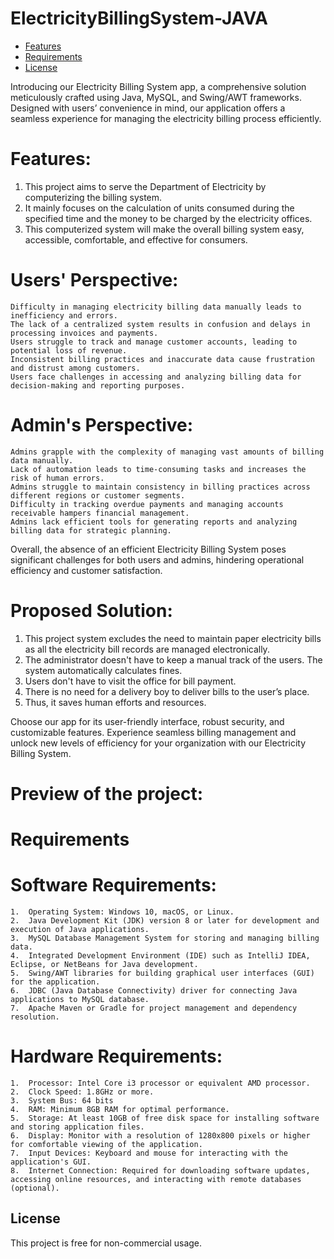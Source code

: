 # ElectricityBillingSystem-JAVA

- [Features](#features)
- [Requirements](#Requirements)
- [License](#license)


Introducing our Electricity Billing System app, a comprehensive solution meticulously crafted using Java, MySQL, and Swing/AWT frameworks. Designed with users’ convenience in mind, our application offers a seamless experience for managing the electricity billing process efficiently. 
# Features:
  1.	This project aims to serve the Department of Electricity by computerizing the billing system.
  2.	It mainly focuses on the calculation of units consumed during the specified time and the money to be charged by the electricity offices.
  3.	This computerized system will make the overall billing system easy, accessible, comfortable, and effective for consumers.


# Users' Perspective:
 	Difficulty in managing electricity billing data manually leads to inefficiency and errors.
  	The lack of a centralized system results in confusion and delays in processing invoices and payments.
 	Users struggle to track and manage customer accounts, leading to potential loss of revenue.
 	Inconsistent billing practices and inaccurate data cause frustration and distrust among customers.
  	Users face challenges in accessing and analyzing billing data for decision-making and reporting purposes.	
	
 # Admin's Perspective:
  	Admins grapple with the complexity of managing vast amounts of billing data manually.
  	Lack of automation leads to time-consuming tasks and increases the risk of human errors.
  	Admins struggle to maintain consistency in billing practices across different regions or customer segments.
  	Difficulty in tracking overdue payments and managing accounts receivable hampers financial management.
  	Admins lack efficient tools for generating reports and analyzing billing data for strategic planning.
	
 Overall, the absence of an efficient Electricity Billing System poses significant challenges for both users and admins, hindering operational efficiency and customer satisfaction.

 
# Proposed Solution:
  1.	This project system excludes the need to maintain paper electricity bills as all the electricity bill records are managed electronically.
  2.	The administrator doesn't have to keep a manual track of the users. The system automatically calculates fines.
  3.	Users don't have to visit the office for bill payment.
  4.	There is no need for a delivery boy to deliver bills to the user’s place.
  5.	Thus, it saves human efforts and resources.

Choose our app for its user-friendly interface, robust security, and customizable features. Experience seamless billing management and unlock new levels of efficiency for your organization with our Electricity Billing System.

# Preview  of the project:

# Requirements
  # Software Requirements:
    1.	Operating System: Windows 10, macOS, or Linux.
    2.	Java Development Kit (JDK) version 8 or later for development and execution of Java applications.
    3.	MySQL Database Management System for storing and managing billing data.
    4.	Integrated Development Environment (IDE) such as IntelliJ IDEA, Eclipse, or NetBeans for Java development.
    5.	Swing/AWT libraries for building graphical user interfaces (GUI) for the application.
    6.	JDBC (Java Database Connectivity) driver for connecting Java applications to MySQL database.
    7.	Apache Maven or Gradle for project management and dependency resolution.
  # Hardware Requirements:
    1.	Processor: Intel Core i3 processor or equivalent AMD processor.
    2.	Clock Speed: 1.8GHz or more.
    3.	System Bus: 64 bits
    4.	RAM: Minimum 8GB RAM for optimal performance.
    5.	Storage: At least 10GB of free disk space for installing software and storing application files.
    6.	Display: Monitor with a resolution of 1280x800 pixels or higher for comfortable viewing of the application.
    7.	Input Devices: Keyboard and mouse for interacting with the application's GUI.
    8.	Internet Connection: Required for downloading software updates, accessing online resources, and interacting with remote databases (optional).
## License

This project is free for non-commercial usage.
